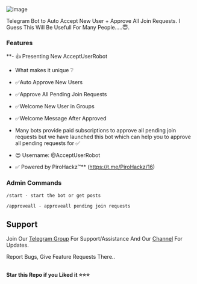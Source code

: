 ![image](https://github.com/user-attachments/assets/bb32ebb0-390b-45b1-aa2f-8ae92b37105a)


Telegram Bot to Auto Accept New User + Approve All Join Requests.
I Guess This Will Be Usefull For Many People.....😇. 


### Features
**- 👍 Presenting New AcceptUserRobot

- What makes it unique ❔
- ✅Auto Approve New Users
- ✅Approve All Pending Join Requests
- ✅Welcome New User in Groups
- ✅Welcome Message After Approved

- Many bots provide paid subscriptions to approve all pending join requests but we have launched this bot which can help you to approve all pending requests for ✅

- 😍 Username: @AcceptUserRobot

- ✅ Powered by PiroHackz™** (https://t.me/PiroHackz/16)



### Admin Commands

```
/start - start the bot or get posts

/approveall - approveall pending join requests

```

## Support   
Join Our [Telegram Group](https://www.telegram.dog/The_Heling_Club) For Support/Assistance And Our [Channel](https://www.telegram.dog/PiroBots) For Updates.   
   
Report Bugs, Give Feature Requests There..   


##

   **Star this Repo if you Liked it ⭐⭐⭐**
